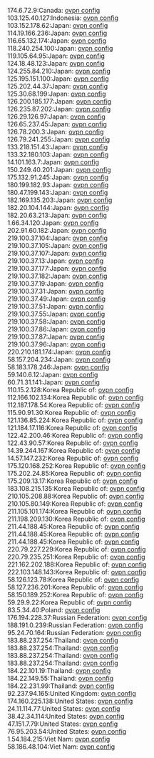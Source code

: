 174.6.72.9:Canada: [ovpn config](vpn/174_6_72_9.ovpn)  
103.125.40.127:Indonesia: [ovpn config](vpn/103_125_40_127.ovpn)  
103.152.178.62:Japan: [ovpn config](vpn/103_152_178_62.ovpn)  
114.19.166.236:Japan: [ovpn config](vpn/114_19_166_236.ovpn)  
116.65.132.174:Japan: [ovpn config](vpn/116_65_132_174.ovpn)  
118.240.254.100:Japan: [ovpn config](vpn/118_240_254_100.ovpn)  
119.105.64.95:Japan: [ovpn config](vpn/119_105_64_95.ovpn)  
124.18.48.123:Japan: [ovpn config](vpn/124_18_48_123.ovpn)  
124.255.84.210:Japan: [ovpn config](vpn/124_255_84_210.ovpn)  
125.195.151.100:Japan: [ovpn config](vpn/125_195_151_100.ovpn)  
125.202.44.37:Japan: [ovpn config](vpn/125_202_44_37.ovpn)  
125.30.68.199:Japan: [ovpn config](vpn/125_30_68_199.ovpn)  
126.200.185.177:Japan: [ovpn config](vpn/126_200_185_177.ovpn)  
126.235.87.202:Japan: [ovpn config](vpn/126_235_87_202.ovpn)  
126.29.126.97:Japan: [ovpn config](vpn/126_29_126_97.ovpn)  
126.65.237.45:Japan: [ovpn config](vpn/126_65_237_45.ovpn)  
126.78.200.3:Japan: [ovpn config](vpn/126_78_200_3.ovpn)  
126.79.241.255:Japan: [ovpn config](vpn/126_79_241_255.ovpn)  
133.218.151.43:Japan: [ovpn config](vpn/133_218_151_43.ovpn)  
133.32.180.103:Japan: [ovpn config](vpn/133_32_180_103.ovpn)  
14.101.163.7:Japan: [ovpn config](vpn/14_101_163_7.ovpn)  
150.249.40.201:Japan: [ovpn config](vpn/150_249_40_201.ovpn)  
175.132.91.245:Japan: [ovpn config](vpn/175_132_91_245.ovpn)  
180.199.182.93:Japan: [ovpn config](vpn/180_199_182_93.ovpn)  
180.47.199.143:Japan: [ovpn config](vpn/180_47_199_143.ovpn)  
182.169.135.203:Japan: [ovpn config](vpn/182_169_135_203.ovpn)  
182.20.104.144:Japan: [ovpn config](vpn/182_20_104_144.ovpn)  
182.20.63.213:Japan: [ovpn config](vpn/182_20_63_213.ovpn)  
1.66.34.120:Japan: [ovpn config](vpn/1_66_34_120.ovpn)  
202.91.60.182:Japan: [ovpn config](vpn/202_91_60_182.ovpn)  
219.100.37.104:Japan: [ovpn config](vpn/219_100_37_104.ovpn)  
219.100.37.105:Japan: [ovpn config](vpn/219_100_37_105.ovpn)  
219.100.37.107:Japan: [ovpn config](vpn/219_100_37_107.ovpn)  
219.100.37.13:Japan: [ovpn config](vpn/219_100_37_13.ovpn)  
219.100.37.177:Japan: [ovpn config](vpn/219_100_37_177.ovpn)  
219.100.37.182:Japan: [ovpn config](vpn/219_100_37_182.ovpn)  
219.100.37.19:Japan: [ovpn config](vpn/219_100_37_19.ovpn)  
219.100.37.31:Japan: [ovpn config](vpn/219_100_37_31.ovpn)  
219.100.37.49:Japan: [ovpn config](vpn/219_100_37_49.ovpn)  
219.100.37.51:Japan: [ovpn config](vpn/219_100_37_51.ovpn)  
219.100.37.55:Japan: [ovpn config](vpn/219_100_37_55.ovpn)  
219.100.37.58:Japan: [ovpn config](vpn/219_100_37_58.ovpn)  
219.100.37.86:Japan: [ovpn config](vpn/219_100_37_86.ovpn)  
219.100.37.87:Japan: [ovpn config](vpn/219_100_37_87.ovpn)  
219.100.37.96:Japan: [ovpn config](vpn/219_100_37_96.ovpn)  
220.210.181.174:Japan: [ovpn config](vpn/220_210_181_174.ovpn)  
58.157.204.234:Japan: [ovpn config](vpn/58_157_204_234.ovpn)  
58.183.178.246:Japan: [ovpn config](vpn/58_183_178_246.ovpn)  
59.140.6.12:Japan: [ovpn config](vpn/59_140_6_12.ovpn)  
60.71.31.141:Japan: [ovpn config](vpn/60_71_31_141.ovpn)  
110.15.2.128:Korea Republic of: [ovpn config](vpn/110_15_2_128.ovpn)  
112.166.102.134:Korea Republic of: [ovpn config](vpn/112_166_102_134.ovpn)  
112.187.178.54:Korea Republic of: [ovpn config](vpn/112_187_178_54.ovpn)  
115.90.91.30:Korea Republic of: [ovpn config](vpn/115_90_91_30.ovpn)  
121.136.85.224:Korea Republic of: [ovpn config](vpn/121_136_85_224.ovpn)  
121.184.17.116:Korea Republic of: [ovpn config](vpn/121_184_17_116.ovpn)  
122.42.200.46:Korea Republic of: [ovpn config](vpn/122_42_200_46.ovpn)  
122.43.90.57:Korea Republic of: [ovpn config](vpn/122_43_90_57.ovpn)  
14.39.244.167:Korea Republic of: [ovpn config](vpn/14_39_244_167.ovpn)  
14.57.147.232:Korea Republic of: [ovpn config](vpn/14_57_147_232.ovpn)  
175.120.168.252:Korea Republic of: [ovpn config](vpn/175_120_168_252.ovpn)  
175.202.24.85:Korea Republic of: [ovpn config](vpn/175_202_24_85.ovpn)  
175.209.13.17:Korea Republic of: [ovpn config](vpn/175_209_13_17.ovpn)  
183.108.215.135:Korea Republic of: [ovpn config](vpn/183_108_215_135.ovpn)  
210.105.208.88:Korea Republic of: [ovpn config](vpn/210_105_208_88.ovpn)  
210.105.80.149:Korea Republic of: [ovpn config](vpn/210_105_80_149.ovpn)  
211.105.101.174:Korea Republic of: [ovpn config](vpn/211_105_101_174.ovpn)  
211.198.209.130:Korea Republic of: [ovpn config](vpn/211_198_209_130.ovpn)  
211.44.188.45:Korea Republic of: [ovpn config](vpn/211_44_188_45.ovpn)  
211.44.188.45:Korea Republic of: [ovpn config](vpn/211_44_188_45.ovpn)  
211.44.188.45:Korea Republic of: [ovpn config](vpn/211_44_188_45.ovpn)  
220.79.227.229:Korea Republic of: [ovpn config](vpn/220_79_227_229.ovpn)  
220.79.235.251:Korea Republic of: [ovpn config](vpn/220_79_235_251.ovpn)  
221.162.202.188:Korea Republic of: [ovpn config](vpn/221_162_202_188.ovpn)  
222.103.148.143:Korea Republic of: [ovpn config](vpn/222_103_148_143.ovpn)  
58.126.123.78:Korea Republic of: [ovpn config](vpn/58_126_123_78.ovpn)  
58.127.236.201:Korea Republic of: [ovpn config](vpn/58_127_236_201.ovpn)  
58.150.189.252:Korea Republic of: [ovpn config](vpn/58_150_189_252.ovpn)  
59.29.9.22:Korea Republic of: [ovpn config](vpn/59_29_9_22.ovpn)  
83.5.34.40:Poland: [ovpn config](vpn/83_5_34_40.ovpn)  
176.194.228.37:Russian Federation: [ovpn config](vpn/176_194_228_37.ovpn)  
188.191.0.239:Russian Federation: [ovpn config](vpn/188_191_0_239.ovpn)  
95.24.70.164:Russian Federation: [ovpn config](vpn/95_24_70_164.ovpn)  
183.88.237.254:Thailand: [ovpn config](vpn/183_88_237_254.ovpn)  
183.88.237.254:Thailand: [ovpn config](vpn/183_88_237_254.ovpn)  
183.88.237.254:Thailand: [ovpn config](vpn/183_88_237_254.ovpn)  
183.88.237.254:Thailand: [ovpn config](vpn/183_88_237_254.ovpn)  
184.22.101.19:Thailand: [ovpn config](vpn/184_22_101_19.ovpn)  
184.22.149.55:Thailand: [ovpn config](vpn/184_22_149_55.ovpn)  
184.22.231.99:Thailand: [ovpn config](vpn/184_22_231_99.ovpn)  
92.237.94.165:United Kingdom: [ovpn config](vpn/92_237_94_165.ovpn)  
174.160.225.138:United States: [ovpn config](vpn/174_160_225_138.ovpn)  
24.11.114.77:United States: [ovpn config](vpn/24_11_114_77.ovpn)  
38.42.34.114:United States: [ovpn config](vpn/38_42_34_114.ovpn)  
47.151.7.79:United States: [ovpn config](vpn/47_151_7_79.ovpn)  
76.95.203.54:United States: [ovpn config](vpn/76_95_203_54.ovpn)  
1.54.184.215:Viet Nam: [ovpn config](vpn/1_54_184_215.ovpn)  
58.186.48.104:Viet Nam: [ovpn config](vpn/58_186_48_104.ovpn)  
